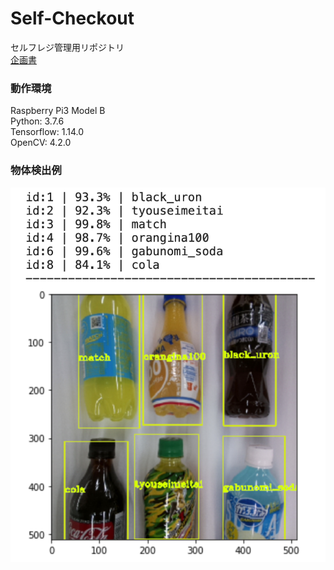 # Self-Checkout
セルフレジ管理用リポジトリ  
[企画書](https://github.com/tkyiw/SelfCheckout/blob/master/%E3%82%BB%E3%83%AB%E3%83%95%E3%83%AC%E3%82%B8%E3%81%AE%E3%83%97%E3%83%AD%E3%83%88%E3%82%BF%E3%82%A4%E3%83%97%E3%81%AE%E3%81%94%E6%8F%90%E6%A1%88.pdf)
### 動作環境
Raspberry Pi3 Model B  
Python: 3.7.6  
Tensorflow: 1.14.0  
OpenCV: 4.2.0  
### 物体検出例
![画像](sample_image/sample1.png)
